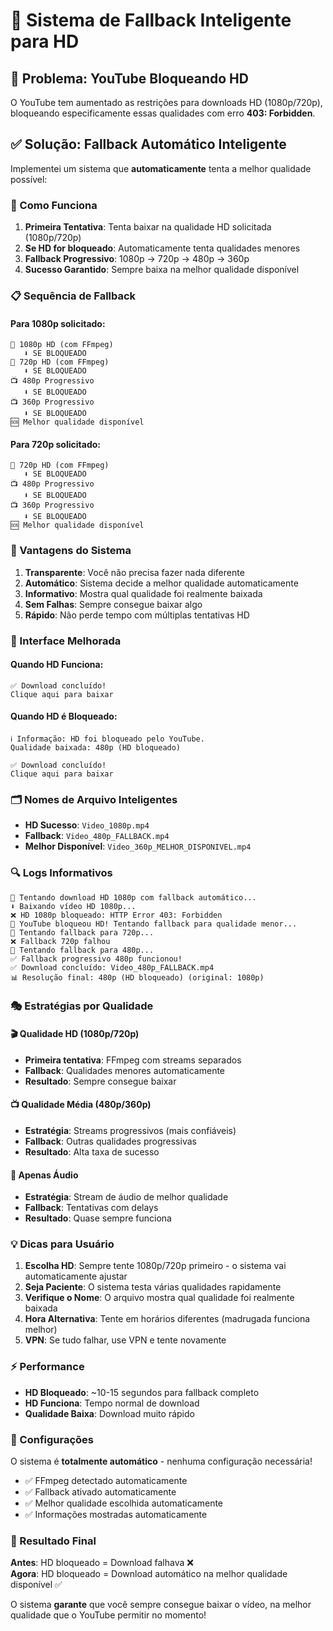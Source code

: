 # 🎯 Sistema de Fallback Inteligente para HD

## 🚨 Problema: YouTube Bloqueando HD

O YouTube tem aumentado as restrições para downloads HD (1080p/720p), bloqueando especificamente essas qualidades com erro **403: Forbidden**.

## ✅ Solução: Fallback Automático Inteligente

Implementei um sistema que **automaticamente** tenta a melhor qualidade possível:

### 🔄 Como Funciona

1. **Primeira Tentativa**: Tenta baixar na qualidade HD solicitada (1080p/720p)
2. **Se HD for bloqueado**: Automaticamente tenta qualidades menores
3. **Fallback Progressivo**: 1080p → 720p → 480p → 360p
4. **Sucesso Garantido**: Sempre baixa na melhor qualidade disponível

### 📋 Sequência de Fallback

#### Para 1080p solicitado:
```
🎯 1080p HD (com FFmpeg) 
   ⬇️ SE BLOQUEADO
🔄 720p HD (com FFmpeg)
   ⬇️ SE BLOQUEADO  
📺 480p Progressivo
   ⬇️ SE BLOQUEADO
📺 360p Progressivo
   ⬇️ SE BLOQUEADO
🆘 Melhor qualidade disponível
```

#### Para 720p solicitado:
```
🎯 720p HD (com FFmpeg)
   ⬇️ SE BLOQUEADO
📺 480p Progressivo  
   ⬇️ SE BLOQUEADO
📺 360p Progressivo
   ⬇️ SE BLOQUEADO
🆘 Melhor qualidade disponível
```

### 🎉 Vantagens do Sistema

1. **Transparente**: Você não precisa fazer nada diferente
2. **Automático**: Sistema decide a melhor qualidade automaticamente
3. **Informativo**: Mostra qual qualidade foi realmente baixada
4. **Sem Falhas**: Sempre consegue baixar algo
5. **Rápido**: Não perde tempo com múltiplas tentativas HD

### 📱 Interface Melhorada

#### Quando HD Funciona:
```
✅ Download concluído!
Clique aqui para baixar
```

#### Quando HD é Bloqueado:
```
ℹ️ Informação: HD foi bloqueado pelo YouTube.
Qualidade baixada: 480p (HD bloqueado)

✅ Download concluído!
Clique aqui para baixar
```

### 🗂️ Nomes de Arquivo Inteligentes

- **HD Sucesso**: `Video_1080p.mp4`
- **Fallback**: `Video_480p_FALLBACK.mp4`
- **Melhor Disponível**: `Video_360p_MELHOR_DISPONIVEL.mp4`

### 🔍 Logs Informativos

```
🎯 Tentando download HD 1080p com fallback automático...
⬇️ Baixando vídeo HD 1080p...
❌ HD 1080p bloqueado: HTTP Error 403: Forbidden
🚫 YouTube bloqueou HD! Tentando fallback para qualidade menor...
🔄 Tentando fallback para 720p...
❌ Fallback 720p falhou
🔄 Tentando fallback para 480p...
✅ Fallback progressivo 480p funcionou!
✅ Download concluído: Video_480p_FALLBACK.mp4
📊 Resolução final: 480p (HD bloqueado) (original: 1080p)
```

### 🎭 Estratégias por Qualidade

#### 🎬 Qualidade HD (1080p/720p)
- **Primeira tentativa**: FFmpeg com streams separados
- **Fallback**: Qualidades menores automaticamente
- **Resultado**: Sempre consegue baixar

#### 📺 Qualidade Média (480p/360p)  
- **Estratégia**: Streams progressivos (mais confiáveis)
- **Fallback**: Outras qualidades progressivas
- **Resultado**: Alta taxa de sucesso

#### 🎵 Apenas Áudio
- **Estratégia**: Stream de áudio de melhor qualidade
- **Fallback**: Tentativas com delays
- **Resultado**: Quase sempre funciona

### 💡 Dicas para Usuário

1. **Escolha HD**: Sempre tente 1080p/720p primeiro - o sistema vai automaticamente ajustar
2. **Seja Paciente**: O sistema testa várias qualidades rapidamente
3. **Verifique o Nome**: O arquivo mostra qual qualidade foi realmente baixada
4. **Hora Alternativa**: Tente em horários diferentes (madrugada funciona melhor)
5. **VPN**: Se tudo falhar, use VPN e tente novamente

### ⚡ Performance

- **HD Bloqueado**: ~10-15 segundos para fallback completo
- **HD Funciona**: Tempo normal de download
- **Qualidade Baixa**: Download muito rápido

### 🔧 Configurações

O sistema é **totalmente automático** - nenhuma configuração necessária!

- ✅ FFmpeg detectado automaticamente
- ✅ Fallback ativado automaticamente  
- ✅ Melhor qualidade escolhida automaticamente
- ✅ Informações mostradas automaticamente

### 🎯 Resultado Final

**Antes**: HD bloqueado = Download falhava ❌  
**Agora**: HD bloqueado = Download automático na melhor qualidade disponível ✅

O sistema **garante** que você sempre consegue baixar o vídeo, na melhor qualidade que o YouTube permitir no momento! 